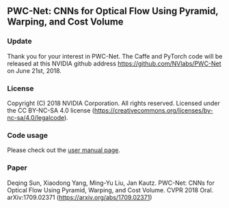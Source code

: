 ## PWC-Net: CNNs for Optical Flow Using Pyramid, Warping, and Cost Volume

### Update
Thank you for your interest in PWC-Net. The Caffe and PyTorch code will be released at this NVIDIA github address https://github.com/NVlabs/PWC-Net on June 21st, 2018.

### License
Copyright (C) 2018 NVIDIA Corporation. All rights reserved. Licensed under the CC BY-NC-SA 4.0 license (https://creativecommons.org/licenses/by-nc-sa/4.0/legalcode).

### Code usage
Please check out the [user manual page](USAGE.md).

### Paper 
Deqing Sun, Xiaodong Yang, Ming-Yu Liu, Jan Kautz. PWC-Net: CNNs for Optical Flow Using Pyramid, Warping, and Cost Volume. CVPR 2018 Oral. 
arXiv:1709.02371 (https://arxiv.org/abs/1709.02371)

